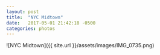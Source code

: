 ```yaml
---
layout: post
title:  "NYC Midtown"
date:   2017-05-01 21:42:18 -0500
categories: photos
---
```


![NYC Midtown]({{ site.url }}/assets/images/IMG_0735.png)
<br/><br/>
